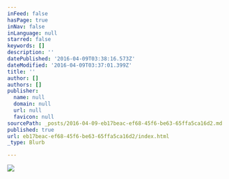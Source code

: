 ```yaml
---
inFeed: false
hasPage: true
inNav: false
inLanguage: null
starred: false
keywords: []
description: ''
datePublished: '2016-04-09T03:38:16.573Z'
dateModified: '2016-04-09T03:37:01.399Z'
title: ''
author: []
authors: []
publisher:
  name: null
  domain: null
  url: null
  favicon: null
sourcePath: _posts/2016-04-09-eb17beac-ef68-45f6-be63-65ffa5ca16d2.md
published: true
url: eb17beac-ef68-45f6-be63-65ffa5ca16d2/index.html
_type: Blurb

---
```

![](https://the-grid-user-content.s3-us-west-2.amazonaws.com/a2b427a7-01aa-4ff8-b59f-d58d84a3aac2.jpg)